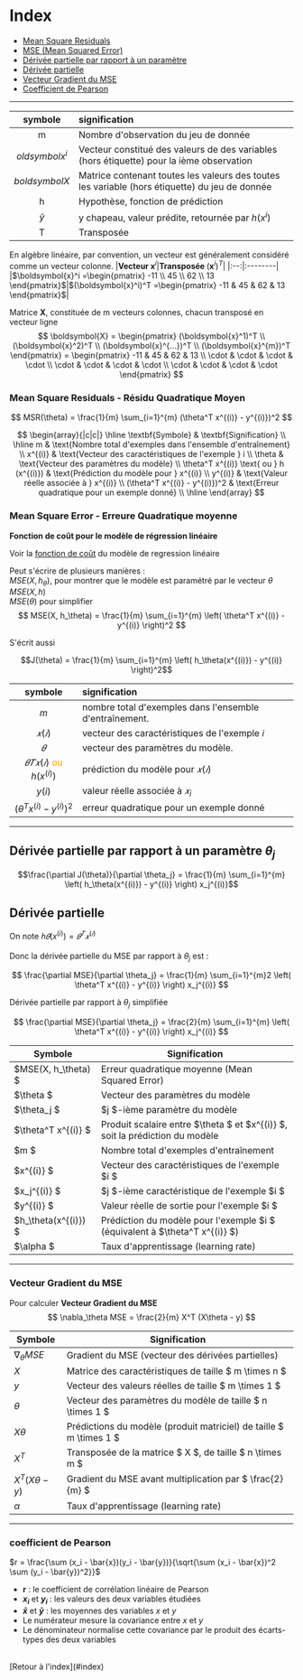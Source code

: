 # Index

- [Mean Square Residuals](#mean-square-residuals)
- [MSE (Mean Squared Error)](#mse)
- [Dérivée partielle par rapport à un paramètre](#derivée-partielle-par-rapport-à-un-paramètre-theta_j)
- [Dérivée partielle](#derivée-partielle)
- [Vecteur Gradient du MSE](#vecteur-gradient-du-mse)
- [Coefficient de Pearson](#coefficient-de-pearson)

---
|symbole|signification|
|:--:|:--------|
|m|Nombre d'observation du jeu de donnée|
|$oldsymbol{x}^i$|Vecteur  constitué des valeurs de des variables (hors étiquette) pour la ième observation|
|$boldsymbol{X}$ |Matrice contenant toutes les valeurs des toutes les variable (hors étiquette) du jeu de donnée|
|h|Hypothèse, fonction de prédiction|
|$\hat{y}$|y chapeau, valeur prédite, retournée par $h(x^i)$|
|T|Transposée|


En algèbre linéaire, par convention, un vecteur est généralement considéré comme un vecteur colonne.
|$\textbf{Vecteur } \boldsymbol{x}^i$|$\textbf{Transposée } (\boldsymbol{x}^i)^T$|
|:--:|:--------|
|$\boldsymbol{x}^i =\begin{pmatrix} -11 \\ 45 \\ 62 \\ 13 \end{pmatrix}$|$(\boldsymbol{x}^i)^T =\begin{pmatrix} -11 & 45 & 62 & 13 \end{pmatrix}$|


Matrice $\boldsymbol{X}$, constituée de m vecteurs colonnes, chacun transposé en vecteur ligne
$$
\boldsymbol{X} = 
\begin{pmatrix} (\boldsymbol{x}^1)^T \\ (\boldsymbol{x}^2)^T \\ (\boldsymbol{x}^{...})^T \\ (\boldsymbol{x}^{m})^T \end{pmatrix} =  
\begin{pmatrix} -11 & 45 & 62 & 13 \\ \cdot & \cdot & \cdot & \cdot \\ \cdot & \cdot & \cdot & \cdot \\ \cdot & \cdot & \cdot & \cdot  \end{pmatrix}
$$










### Mean Square Residuals - Résidu Quadratique Moyen
$$
MSR(\theta) = \frac{1}{m} \sum_{i=1}^{m} (\theta^T x^{(i)} - y^{(i)})^2
$$

$$
\begin{array}{|c|c|}
\hline
\textbf{Symbole} & \textbf{Signification} \\
\hline
m & \text{Nombre total d'exemples dans l'ensemble d'entraînement} \\
x^{(i)} & \text{Vecteur des caractéristiques de l'exemple } i \\
\theta & \text{Vecteur des paramètres du modèle} \\
\theta^T x^{(i)} \text{ ou } h (x^{(i)}) & \text{Prédiction du modèle pour } x^{(i)} \\
y^{(i)} & \text{Valeur réelle associée à } x^{(i)} \\
(\theta^T x^{(i)} - y^{(i)})^2 & \text{Erreur quadratique pour un exemple donné} \\
\hline
\end{array}
$$

### Mean Square Error - Erreure Quadratique moyenne
**Fonction de coût  pour le modèle de régression linéaire**

Voir la [fonction de coût](#regression-lineaire.md) du modèle de regression linéaire

Peut s'écrire de plusieurs manières :<br>
$MSE(X, h_\theta)$, pour montrer que le modèle est paramétré par le vecteur $\theta$<br>$MSE(X, h)$<br>
$MSE(\theta)$ pour simplifier
$$
MSE(X, h_\theta) = \frac{1}{m} \sum_{i=1}^{m} \left( \theta^T x^{(i)} - y^{(i)} \right)^2
$$

S'écrit aussi

$$J(\theta) = \frac{1}{m} \sum_{i=1}^{m} \left( h_\theta(x^{(i)}) - y^{(i)} \right)^2$$


|symbole|signification|
|:--:|:--------|
|$m$ | nombre total d'exemples dans l'ensemble d'entraînement.|
|$𝑥(𝑖)$  | vecteur des caractéristiques de l'exemple 𝑖|
|$𝜃$ | vecteur des paramètres du modèle.|
|$𝜃𝑇𝑥(𝑖)$ <font color = "orange">ou</font> $h (x^{(i)})$ | prédiction du modèle pour $𝑥(𝑖)$|
|$y(i)$|valeur réelle associée à $𝑥_i$|
|$(\theta^T x^{(i)} - y^{(i)})^2$|erreur quadratique pour un exemple donné|

---
## Dérivée partielle par rapport à un paramètre $\theta_j$

$$\frac{\partial J(\theta)}{\partial \theta_j} = \frac{1}{m} \sum_{i=1}^{m} \left( h_\theta(x^{(i)}) - y^{(i)} \right) x_j^{(i)}$$


## Dérivée partielle
On note $ℎ𝜃(x^{(  i)})=𝜃^𝑇𝑥^{(𝑖)}$<br><br>
Donc la dérivée partielle du MSE par rapport à $\theta_j$  est :


$$
\frac{\partial MSE}{\partial \theta_j} = \frac{1}{m} \sum_{i=1}^{m}2 \left( \theta^T x^{(i)} - y^{(i)} \right) x_j^{(i)}
$$

Dérivée partielle par rapport à $\theta_j$ simplifiée

$$
\frac{\partial MSE}{\partial \theta_j} = \frac{2}{m} \sum_{i=1}^{m} \left( \theta^T x^{(i)} - y^{(i)} \right) x_j^{(i)}
$$




| Symbole               | Signification |
|-----------------------|--------------|
| $MSE(X, h_\theta) $  | Erreur quadratique moyenne (Mean Squared Error) |
| $\theta $        | Vecteur des paramètres du modèle |
| $\theta_j $      | $j $-ième paramètre du modèle |
| $\theta^T x^{(i)} $ | Produit scalaire entre $\theta $ et $x^{(i)} $, soit la prédiction du modèle |
| $m $            | Nombre total d'exemples d'entraînement |
| $x^{(i)} $      | Vecteur des caractéristiques de l'exemple $i $ |
| $x_j^{(i)} $    | $j $-ième caractéristique de l'exemple $i $ |
| $y^{(i)} $      | Valeur réelle de sortie pour l'exemple $i $ |
| $h_\theta(x^{(i)}) $ | Prédiction du modèle pour l'exemple $i $ (équivalent à $\theta^T x^{(i)} $) |
| $\alpha $      | Taux d'apprentissage (learning rate) |


---
### Vecteur Gradient du MSE

Pour calculer
**Vecteur Gradient du MSE**
$$
\nabla_\theta MSE = \frac{2}{m} X^T (X\theta - y)
$$




| Symbole                    | Signification |
|----------------------------|--------------|
| $\nabla_\theta MSE$      | Gradient du MSE (vecteur des dérivées partielles) |
| $X$                      | Matrice des caractéristiques de taille $ m \times n $ |
| $y$                      | Vecteur des valeurs réelles de taille $ m \times 1 $ |
| $\theta$                 | Vecteur des paramètres du modèle de taille $ n \times 1 $ |
| $X\theta$                | Prédictions du modèle (produit matriciel) de taille $ m \times 1 $ |
| $X^T$                    | Transposée de la matrice $ X $, de taille $ n \times m $ |
| $X^T (X\theta - y)$      | Gradient du MSE avant multiplication par $ \frac{2}{m} $ |
| $\alpha$                 | Taux d'apprentissage (learning rate) |

---

### coefficient de Pearson
​$r = \frac{\sum (x_i - \bar{x})(y_i - \bar{y})}{\sqrt{\sum (x_i - \bar{x})^2 \sum (y_i - \bar{y})^2}}$


- **r** : le coefficient de corrélation linéaire de Pearson  
- **$x_i$** et **$y_i$** : les valeurs des deux variables étudiées  
- **$\bar{x}$** et **$\bar{y}$** : les moyennes des variables $x$ et $y$ 
- Le numérateur mesure la covariance entre $x$ et $y$ 
- Le dénominateur normalise cette covariance par le produit des écarts-types des deux variables  
<br>
[Retour à l'index](#index)

